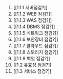 1. [[1.1.1 서버점검?]]
2. [[1.1.2 WEB 점검?]]
3. [[1.1.3 WAS 점검?]]
4. [[1.1.4 DBMS 점검?]]
5. [[1.1.5 네트워크 점검?]]
6. [[1.1.6 보안장비 점검?]]
7. [[1.1.7 클라우드 점검?]]
8. [[1.1.8 스토리지 점검?]]
9. [[1.1.9 백업 점검?]]
10. [[1.2 유효성 점검?]]
11. [[1.3 서비스 점검?]]
